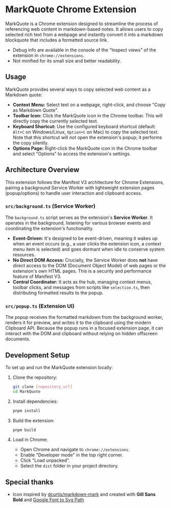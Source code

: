 # MarkQuote Chrome Extension

MarkQuote is a Chrome extension designed to streamline the process of referencing web content in markdown-based notes. It allows users to copy selected rich text from a webpage and instantly convert it into a markdown blockquote that includes a formatted source link.

- Debug info are available in the console of the "Inspect views" of the extension in `chrome://extensions`.
- Not minified for its small size and better readability.

## Usage

MarkQuote provides several ways to copy selected web content as a Markdown quote:

- **Context Menu:** Select text on a webpage, right-click, and choose "Copy as Markdown Quote".
- **Toolbar Icon:** Click the MarkQuote icon in the Chrome toolbar. This will directly copy the currently selected text.
- **Keyboard Shortcut:** Use the configured keyboard shortcut (default: `Alt+C` on Windows/Linux, `Option+C` on Mac) to copy the selected text. Note that this shortcut will _not_ open the extension's popup; it performs the copy silently.
- **Options Page:** Right-click the MarkQuote icon in the Chrome toolbar and select "Options" to access the extension's settings.

## Architecture Overview

This extension follows the Manifest V3 architecture for Chrome Extensions, pairing a background Service Worker with lightweight extension pages (popup/options) to handle user interaction and clipboard access.

### `src/background.ts` (Service Worker)

The `background.ts` script serves as the extension's **Service Worker**. It operates in the background, listening for various browser events and coordinating the extension's functionality.

- **Event-Driven:** It's designed to be event-driven, meaning it wakes up when an event occurs (e.g., a user clicks the extension icon, a context menu item is selected) and goes dormant when idle to conserve system resources.
- **No Direct DOM Access:** Crucially, the Service Worker does **not** have direct access to the DOM (Document Object Model) of web pages or the extension's own HTML pages. This is a security and performance feature of Manifest V3.
- **Central Coordinator:** It acts as the hub, managing context menus, toolbar clicks, and messages from scripts like `selection.ts`, then distributing formatted results to the popup.

### `src/popup.ts` (Extension UI)

The popup receives the formatted markdown from the background worker, renders it for preview, and writes it to the clipboard using the modern Clipboard API. Because the popup runs in a focused extension page, it can interact with the DOM and clipboard without relying on hidden offscreen documents.

## Development Setup

To set up and run the MarkQuote extension locally:

1. Clone the repository:

   ```bash
   git clone [repository_url]
   cd MarkQuote
   ```

2. Install dependencies:

   ```bash
   pnpm install
   ```

3. Build the extension:

   ```bash
   pnpm build
   ```

4. Load in Chrome:
   - Open Chrome and navigate to `chrome://extensions`.
   - Enable "Developer mode" in the top right corner.
   - Click "Load unpacked".
   - Select the `dist` folder in your project directory.

## Special thanks

- Icon inspired by [dcurtis/markdown-mark](https://github.com/dcurtis/markdown-mark) and created with **Gill Sans Bold** and [Google Font to Svg Path](https://danmarshall.github.io/google-font-to-svg-path/)
